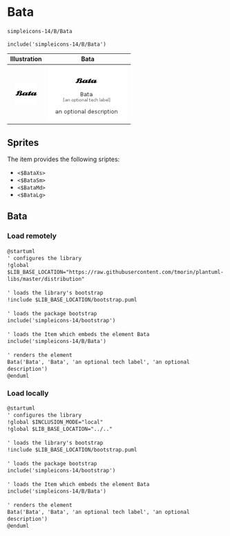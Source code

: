 # Bata


```text
simpleicons-14/B/Bata
```

```text
include('simpleicons-14/B/Bata')
```



| Illustration | Bata |
| :---: | :---: |
| ![illustration for Illustration](../../simpleicons-14/B/Bata.png) | ![illustration for Bata](../../simpleicons-14/B/Bata.Local.png) |



## Sprites
The item provides the following sriptes:

- `<$BataXs>`
- `<$BataSm>`
- `<$BataMd>`
- `<$BataLg>`





## Bata

### Load remotely
```plantuml
@startuml
' configures the library
!global $LIB_BASE_LOCATION="https://raw.githubusercontent.com/tmorin/plantuml-libs/master/distribution"

' loads the library's bootstrap
!include $LIB_BASE_LOCATION/bootstrap.puml

' loads the package bootstrap
include('simpleicons-14/bootstrap')

' loads the Item which embeds the element Bata
include('simpleicons-14/B/Bata')

' renders the element
Bata('Bata', 'Bata', 'an optional tech label', 'an optional description')
@enduml
```

### Load locally
```plantuml
@startuml
' configures the library
!global $INCLUSION_MODE="local"
!global $LIB_BASE_LOCATION="../.."

' loads the library's bootstrap
!include $LIB_BASE_LOCATION/bootstrap.puml

' loads the package bootstrap
include('simpleicons-14/bootstrap')

' loads the Item which embeds the element Bata
include('simpleicons-14/B/Bata')

' renders the element
Bata('Bata', 'Bata', 'an optional tech label', 'an optional description')
@enduml
```

